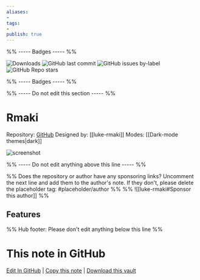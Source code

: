```yaml
---
aliases:
- 
tags: 
- 
publish: true
---
```


%% ----- Badges ----- %%

![Downloads](https://img.shields.io/badge/downloads-4998-573E7A?style=for-the-badge&logo=)
![GitHub last commit](https://img.shields.io/github/last-commit/luke-rmaki/rmaki-obsidian?color=573E7A&label=last%20update&logo=github&style=for-the-badge)
![GitHub issues by-label](https://img.shields.io/github/issues/luke-rmaki/rmaki-obsidian/help%20wanted?color=573E7A&logo=github&style=for-the-badge) 
![GitHub Repo stars](https://img.shields.io/github/stars/luke-rmaki/rmaki-obsidian?color=573E7A&logo=github&style=for-the-badge)

%% ----- Badges ----- %%

%% ----- Do not edit this section ----- %%

# Rmaki

Repository: [GitHub](https://github.com/luke-rmaki/rmaki-obsidian)
Designed by: [[luke-rmaki]]
Modes: [[Dark-mode themes|dark]]



![screenshot](https://github.com/luke-rmaki/rmaki-obsidian/raw/HEAD/screenshot.png)

%% ----- Do not edit anything above this line ----- %% 

%% Does the repository or author have any sponsoring links? Uncomment the next line and add them to the author's note. If they don't, please delete the placeholder tag: #placeholder/author %%
%% ![[luke-rmaki#Sponsor this author]] %%


## Features



%% Hub footer: Please don't edit anything below this line %%

# This note in GitHub

<span class="git-footer">[Edit In GitHub](https://github.dev/obsidian-community/obsidian-hub/blob/main/02%20-%20Community%20Expansions/02.05%20All%20Community%20Expansions/Themes/Rmaki.md "git-hub-edit-note") | [Copy this note](https://raw.githubusercontent.com/obsidian-community/obsidian-hub/main/02%20-%20Community%20Expansions/02.05%20All%20Community%20Expansions/Themes/Rmaki.md "git-hub-copy-note") | [Download this vault](https://github.com/obsidian-community/obsidian-hub/archive/refs/heads/main.zip "git-hub-download-vault") </span>
